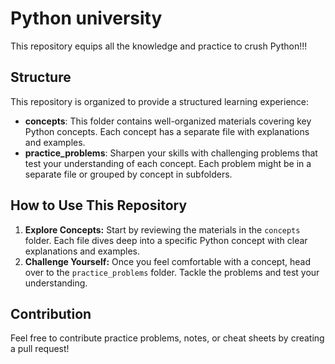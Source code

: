 # Python university 

This repository equips all the knowledge and practice to crush Python!!!

## Structure

This repository is organized to provide a structured learning experience:

* **concepts**: This folder contains well-organized materials covering key Python concepts. Each concept has a separate file with explanations and examples. 
* **practice_problems**: Sharpen your skills with challenging problems that test your understanding of each concept. Each problem might be in a separate file or grouped by concept in subfolders.

## How to Use This Repository

1. **Explore Concepts:** Start by reviewing the materials in the `concepts` folder. Each file dives deep into a specific Python concept with clear explanations and examples.
2. **Challenge Yourself:** Once you feel comfortable with a concept, head over to the `practice_problems` folder. Tackle the problems and test your understanding.

## Contribution

Feel free to contribute practice problems, notes, or cheat sheets  by creating a pull request!

